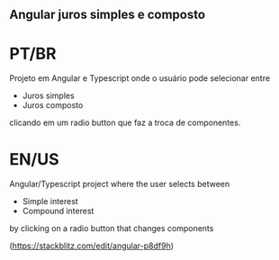 ## Angular juros simples e composto

# PT/BR

Projeto em Angular e Typescript onde o usuário pode selecionar entre

* Juros simples
* Juros composto

clicando em um radio button que faz a troca de componentes.

# EN/US

Angular/Typescript project where the user selects between
* Simple interest
* Compound interest

by clicking on a radio button that changes components

(https://stackblitz.com/edit/angular-p8df9h)

